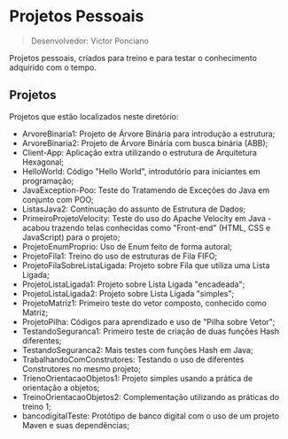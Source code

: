 # Projetos Pessoais

> Desenvolvedor: Victor Ponciano

Projetos pessoais, criados para treino e para testar o conhecimento adquirido com o tempo.

## Projetos

Projetos que estão localizados neste diretório:

+ ArvoreBinaria1: Projeto de Árvore Binária para introdução a estrutura;
+ ArvoreBinaria2: Projeto de Árvore Binária com busca binária (ABB);
+ Client-App: Aplicação extra utilizando o estrutura de Arquitetura Hexagonal;
+ HelloWorld: Código "Hello World", introdutório para iniciantes em programação;
+ JavaException-Poo: Teste do Tratamendo de Exceções do Java em conjunto com POO;
+ ListasJava2: Continuação do assunto de Estrutura de Dados;
+ PrimeiroProjetoVelocity: Teste do uso do Apache Velocity em Java - acabou trazendo telas conhecidas como "Front-end" (HTML, CSS e JavaScript) para o projeto;
+ ProjetoEnumProprio: Uso de Enum feito de forma autoral;
+ ProjetoFila1: Treino do uso de estruturas de Fila FIFO;
+ ProjetoFilaSobreListaLigada: Projeto sobre Fila que utiliza uma Lista Ligada;
+ ProjetoListaLigada1: Projeto sobre Lista Ligada "encadeada";
+ ProjetoListaLigada2: Projeto sobre Lista Ligada "simples";
+ ProjetoMatriz1: Primeiro teste do vetor composto, conhecido como Matriz;
+ ProjetoPilha: Códigos para aprendizado e uso de "Pilha sobre Vetor"; 
+ TestandoSeguranca1: Primeiro teste de criação de duas funções Hash diferentes;
+ TestandoSeguranca2: Mais testes com funções Hash em Java;
+ TrabalhandoComConstrutores: Testando o uso de diferentes Construtores no mesmo projeto;
+ TrienoOrientacaoObjetos1: Projeto simples usando a prática de orientação a objetos;
+ TreinoOrientacaoObjetos2: Complementação utilizando as práticas do treino 1;
+ bancodigitalTeste: Protótipo de banco digital com o uso de um projeto Maven e suas dependências;